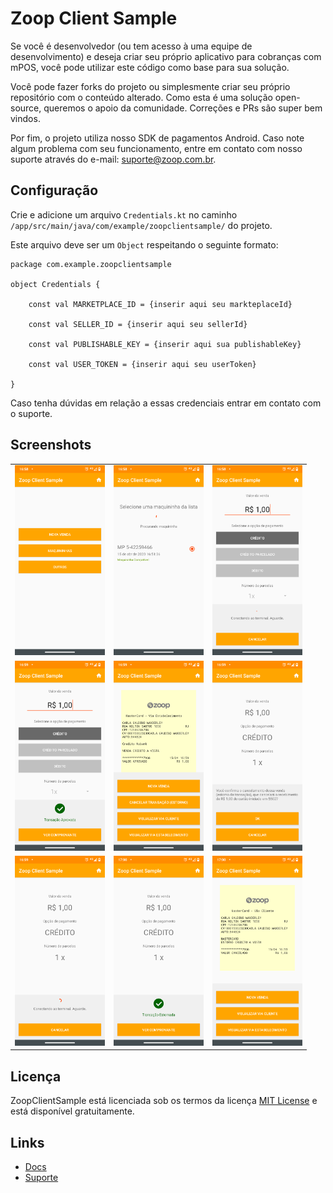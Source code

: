 # Zoop Client Sample

Se você é desenvolvedor (ou tem acesso à uma equipe de desenvolvimento) e deseja criar seu próprio aplicativo para cobranças com mPOS, você pode utilizar este código como base para sua solução.

Você pode fazer forks do projeto ou simplesmente criar seu próprio repositório com o conteúdo alterado. Como esta é uma solução open-source, queremos o apoio da comunidade. Correções e PRs são super bem vindos.

Por fim, o projeto utiliza nosso SDK de pagamentos Android. Caso note algum problema com seu funcionamento, entre em contato com nosso suporte através do e-mail: suporte@zoop.com.br.


## Configuração

Crie e adicione um arquivo `Credentials.kt` no caminho `/app/src/main/java/com/example/zoopclientsample/` do projeto. 

Este arquivo deve ser um `Object` respeitando o seguinte formato:

```
package com.example.zoopclientsample

object Credentials {

    const val MARKETPLACE_ID = {inserir aqui seu markteplaceId}

    const val SELLER_ID = {inserir aqui seu sellerId}

    const val PUBLISHABLE_KEY = {inserir aqui sua publishableKey}

    const val USER_TOKEN = {inserir aqui seu userToken}

}
```

Caso tenha dúvidas em relação a essas credenciais entrar em contato com o suporte. 


## Screenshots

<table>
  <tr>
    <td><img src="screenshots/Screenshot_20200415-165820.png" width=144 height=304></td>
    <td><img src="screenshots/Screenshot_20200415-165830.png" width=144 height=304></td>
    <td><img src="screenshots/Screenshot_20200415-165851.png" width=144 height=304></td>
  </tr>
  <tr>
    <td><img src="screenshots/Screenshot_20200415-165917.png" width=144 height=304></td>
    <td><img src="screenshots/Screenshot_20200415-165925.png" width=144 height=304></td>
    <td><img src="screenshots/Screenshot_20200415-165932.png" width=144 height=304></td>
  </tr>
  <tr>
    <td><img src="screenshots/Screenshot_20200415-165940.png" width=144 height=304></td>
    <td><img src="screenshots/Screenshot_20200415-170014.png" width=144 height=304></td>
    <td><img src="screenshots/Screenshot_20200415-170030.png" width=144 height=304></td>
  </tr>
 </table>


## Licença

ZoopClientSample está licenciada sob os termos da licença [MIT License](LICENSE) e está disponível gratuitamente.


## Links

* [Docs](https://docs.zoop.co/docs/sdk-android-1)
* [Suporte](suporte@zoop.com.br)
